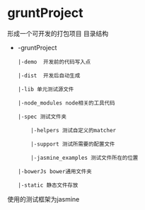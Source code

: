 # gruntProject
形成一个可开发的打包项目
目录结构
- -gruntProject

      |-demo  开发前的代码写入点

      |-dist  开发后自动生成

      |-lib 单元测试源文件

      |-node_modules node相关的工具代码

      |-spec 测试文件夹

          |-helpers 测试自定义的matcher

          |-support 测试所需要的配置文件

          |-jasmine_examples 测试文件所在的位置

      |-bowerJs bower通用文件夹

      |-static 静态文件存放

使用的测试框架为jasmine

